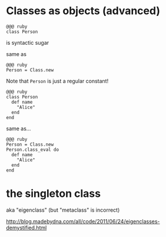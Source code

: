 <!SLIDE subsection>
# Classes as objects (advanced)

<!SLIDE>

    @@@ ruby
    class Person

is syntactic sugar

same as

    @@@ ruby
    Person = Class.new

Note that `Person` is just a regular constant!


<!SLIDE>

    @@@ ruby
    class Person
      def name
        "Alice"
      end
    end

same as...

    @@@ ruby
    Person = Class.new
    Person.class_eval do
      def name
        "Alice"
      end
    end


# the singleton class

aka "eigenclass" (but "metaclass" is incorrect)

<http://blog.madebydna.com/all/code/2011/06/24/eigenclasses-demystified.html>


